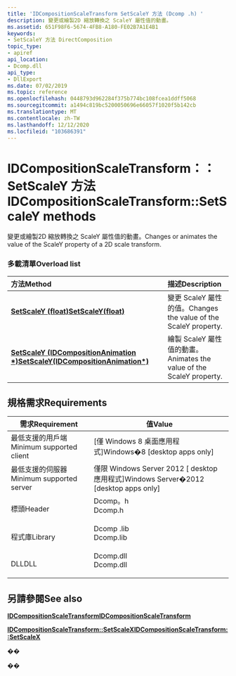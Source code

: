 ```yaml
---
title: 'IDCompositionScaleTransform SetScaleY 方法 (Dcomp .h) '
description: 變更或繪製2D 縮放轉換之 ScaleY 屬性值的動畫。
ms.assetid: 651F98F6-5674-4FB8-A180-FE02B7A1E4B1
keywords:
- SetScaleY 方法 DirectComposition
topic_type:
- apiref
api_location:
- Dcomp.dll
api_type:
- DllExport
ms.date: 07/02/2019
ms.topic: reference
ms.openlocfilehash: 0448793d962284f375b774bc108fcea1ddff5068
ms.sourcegitcommit: a1494c819bc5200050696e66057f1020f5b142cb
ms.translationtype: MT
ms.contentlocale: zh-TW
ms.lasthandoff: 12/12/2020
ms.locfileid: "103686391"
---
```

# <a name="idcompositionscaletransformsetscaley-methods"></a><span data-ttu-id="9b2ba-104">IDCompositionScaleTransform：： SetScaleY 方法</span><span class="sxs-lookup"><span data-stu-id="9b2ba-104">IDCompositionScaleTransform::SetScaleY methods</span></span>

<span data-ttu-id="9b2ba-105">變更或繪製2D 縮放轉換之 ScaleY 屬性值的動畫。</span><span class="sxs-lookup"><span data-stu-id="9b2ba-105">Changes or animates the value of the ScaleY property of a 2D scale transform.</span></span>

### <a name="overload-list"></a><span data-ttu-id="9b2ba-106">多載清單</span><span class="sxs-lookup"><span data-stu-id="9b2ba-106">Overload list</span></span>



| <span data-ttu-id="9b2ba-107">方法</span><span class="sxs-lookup"><span data-stu-id="9b2ba-107">Method</span></span>                                                                                                      | <span data-ttu-id="9b2ba-108">描述</span><span class="sxs-lookup"><span data-stu-id="9b2ba-108">Description</span></span>                                           |
|:------------------------------------------------------------------------------------------------------------|:------------------------------------------------------|
| <span data-ttu-id="9b2ba-109">[**SetScaleY (float)**](/windows/win32/api/dcomp/nf-dcomp-idcompositionscaletransform-setscaley(float))</span><span class="sxs-lookup"><span data-stu-id="9b2ba-109">[**SetScaleY(float)**](/windows/win32/api/dcomp/nf-dcomp-idcompositionscaletransform-setscaley(float))</span></span>                                     | <span data-ttu-id="9b2ba-110">變更 ScaleY 屬性的值。</span><span class="sxs-lookup"><span data-stu-id="9b2ba-110">Changes the value of the ScaleY property.</span></span><br/>  |
| <span data-ttu-id="9b2ba-111">[**SetScaleY (IDCompositionAnimation \*)**](/windows/win32/api/dcomp/nf-dcomp-idcompositionscaletransform-setscaley(idcompositionanimation))</span><span class="sxs-lookup"><span data-stu-id="9b2ba-111">[**SetScaleY(IDCompositionAnimation\*)**](/windows/win32/api/dcomp/nf-dcomp-idcompositionscaletransform-setscaley(idcompositionanimation))</span></span> | <span data-ttu-id="9b2ba-112">繪製 ScaleY 屬性值的動畫。</span><span class="sxs-lookup"><span data-stu-id="9b2ba-112">Animates the value of the ScaleY property.</span></span><br/> |



## <a name="requirements"></a><span data-ttu-id="9b2ba-113">規格需求</span><span class="sxs-lookup"><span data-stu-id="9b2ba-113">Requirements</span></span>



| <span data-ttu-id="9b2ba-114">需求</span><span class="sxs-lookup"><span data-stu-id="9b2ba-114">Requirement</span></span> | <span data-ttu-id="9b2ba-115">值</span><span class="sxs-lookup"><span data-stu-id="9b2ba-115">Value</span></span> |
|-------------------------------------|--------------------------------------------------------------------------------------|
| <span data-ttu-id="9b2ba-116">最低支援的用戶端</span><span class="sxs-lookup"><span data-stu-id="9b2ba-116">Minimum supported client</span></span><br/> | <span data-ttu-id="9b2ba-117">\[僅 Windows 8 桌面應用程式\]</span><span class="sxs-lookup"><span data-stu-id="9b2ba-117">Windows�8 \[desktop apps only\]</span></span><br/>                                           |
| <span data-ttu-id="9b2ba-118">最低支援的伺服器</span><span class="sxs-lookup"><span data-stu-id="9b2ba-118">Minimum supported server</span></span><br/> | <span data-ttu-id="9b2ba-119">僅限 Windows Server 2012 \[ desktop 應用程式\]</span><span class="sxs-lookup"><span data-stu-id="9b2ba-119">Windows Server�2012 \[desktop apps only\]</span></span><br/>                                 |
| <span data-ttu-id="9b2ba-120">標頭</span><span class="sxs-lookup"><span data-stu-id="9b2ba-120">Header</span></span><br/>                   | <dl> <span data-ttu-id="9b2ba-121"><dt>Dcomp。h</dt></span><span class="sxs-lookup"><span data-stu-id="9b2ba-121"><dt>Dcomp.h</dt></span></span> </dl>   |
| <span data-ttu-id="9b2ba-122">程式庫</span><span class="sxs-lookup"><span data-stu-id="9b2ba-122">Library</span></span><br/>                  | <dl> <span data-ttu-id="9b2ba-123"><dt>Dcomp .lib</dt></span><span class="sxs-lookup"><span data-stu-id="9b2ba-123"><dt>Dcomp.lib</dt></span></span> </dl> |
| <span data-ttu-id="9b2ba-124">DLL</span><span class="sxs-lookup"><span data-stu-id="9b2ba-124">DLL</span></span><br/>                      | <dl> <span data-ttu-id="9b2ba-125"><dt>Dcomp.dll</dt></span><span class="sxs-lookup"><span data-stu-id="9b2ba-125"><dt>Dcomp.dll</dt></span></span> </dl> |



## <a name="see-also"></a><span data-ttu-id="9b2ba-126">另請參閱</span><span class="sxs-lookup"><span data-stu-id="9b2ba-126">See also</span></span>

<dl> <dt>

[<span data-ttu-id="9b2ba-127">**IDCompositionScaleTransform**</span><span class="sxs-lookup"><span data-stu-id="9b2ba-127">**IDCompositionScaleTransform**</span></span>](/windows/win32/api/dcomp/nn-dcomp-idcompositionscaletransform)
</dt> <dt>

[<span data-ttu-id="9b2ba-128">**IDCompositionScaleTransform::SetScaleX**</span><span class="sxs-lookup"><span data-stu-id="9b2ba-128">**IDCompositionScaleTransform::SetScaleX**</span></span>](idcompositionscaletransform-setscalex-overloaded.md)
</dt> </dl>

<span data-ttu-id="9b2ba-129">�</span><span class="sxs-lookup"><span data-stu-id="9b2ba-129">�</span></span>

<span data-ttu-id="9b2ba-130">�</span><span class="sxs-lookup"><span data-stu-id="9b2ba-130">�</span></span>
